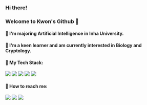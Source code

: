 ### Hi there!

### Welcome to Kwon's Github 🎈
####  



#### 🏫 I'm majoring Artificial Intelligence in Inha University. 

#### 💬 I'm a keen learner and am currently interested in Biology and Cryptology.


#### 🔑 My Tech Stack:
<img src="https://img.shields.io/badge/c-A8B9CC?style=for-the-badge&logo=c&logoColor=white"> <img src="https://img.shields.io/badge/c++-00599C?style=for-the-badge&logo=c%2B%2B&logoColor=white"> 
<img src="https://img.shields.io/badge/Python-3776AB.svg?&style=for-the-badge&logo=python&logoColor=white"> <img src="https://img.shields.io/badge/node.js-339933?style=for-the-badge&logo=Node.js&logoColor=white"> <img src="https://img.shields.io/badge/mysql-4479A1?style=for-the-badge&logo=mysql&logoColor=white"> 


####  🤙 How to reach me:
<a href="mailto:kgu010@gmail.com"><img src="https://img.shields.io/badge/gmail-EA4335?style=for-the-badge&logo=gmail&logoColor=white&link=kgu010@gmail.com"></a> [<img src="https://img.shields.io/badge/linkedin-0A66C2?style=for-the-badge&logo=linkedin&logoColor=white">](https://www.linkedin.com/in/giuk-kwon-5ab29a264) [<img src="https://img.shields.io/badge/instagram-e4405f?style=for-the-badge&logo=instagram&logoColor=white">](https://www.instagram.com/gungiugi/)
